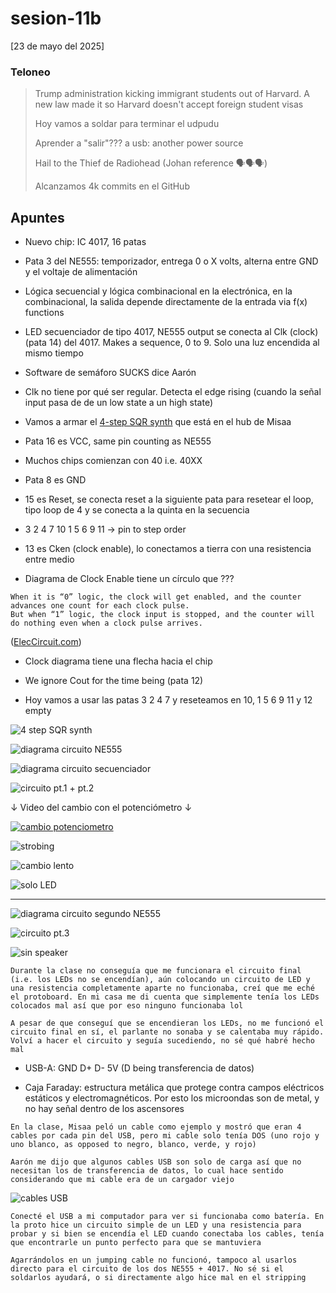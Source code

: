 # sesion-11b

[23 de mayo del 2025]

### Teloneo

> Trump administration kicking immigrant students out of Harvard. A new law made it so Harvard doesn't accept foreign student visas
>
> Hoy vamos a soldar para  terminar el udpudu
>
> Aprender a "salir"??? a usb: another power source
>
> Hail to the Thief de Radiohead (Johan reference 🗣️🗣️🗣️)
>
> Alcanzamos 4k commits en el GitHub

## Apuntes

- Nuevo chip: IC 4017, 16 patas

- Pata 3 del NE555: temporizador, entrega 0 o X volts, alterna entre GND y el voltaje de alimentación

- Lógica secuencial y lógica combinacional en la electrónica, en la combinacional, la salida depende directamente de la entrada via f(x) functions

- LED secuenciador de tipo 4017, NE555 output se conecta al Clk (clock) (pata 14) del 4017. Makes a sequence, 0 to 9. Solo una luz encendida al mismo tiempo

- Software de semáforo SUCKS dice Aarón

- Clk no tiene por qué ser regular. Detecta el edge rising (cuando la señal input pasa de de un low state a un high state)

- Vamos a armar el [4-step SQR synth](https://www.github.com/misaaaaaa/4stepSQRsynth/blob/main/seq4pasos.pdf) que está en el hub de Misaa

- Pata 16 es VCC, same pin counting as NE555

- Muchos chips comienzan con 40 i.e. 40XX

- Pata 8 es GND

- 15 es Reset, se conecta reset a la siguiente pata para resetear el loop, tipo loop de 4 y se conecta a la quinta en la secuencia

- 3 2 4 7 10 1 5 6 9 11 &#8594; pin to step order

- 13 es Cken (clock enable), lo conectamos a tierra con una resistencia entre medio

- Diagrama de Clock Enable tiene un círculo que ???

>
    When it is “0” logic, the clock will get enabled, and the counter advances one count for each clock pulse.
    But when “1” logic, the clock input is stopped, and the counter will do nothing even when a clock pulse arrives.

([ElecCircuit.com](https://www.eleccircuit.com/ic-4017-datasheet/))

- Clock diagrama tiene una flecha hacia el chip

- We ignore Cout for the time being (pata 12)

- Hoy vamos a usar las patas 3 2 4 7 y reseteamos en 10, 1 5 6 9 11 y 12 empty

![4 step SQR synth](./archivos/4step.png)

![diagrama circuito NE555](./archivos/4step_pt1.png)

![diagrama circuito secuenciador](./archivos/4step_pt2.png)

![circuito pt.1 + pt.2](./archivos/circuito_1.png)

&darr; Video del cambio con el potenciómetro &darr;

[![cambio potenciometro](https://img.youtube.com/vi/Q9tNTt9scz0/0.jpg)](https://www.youtube.com/watch?v=Q9tNTt9scz0)

![strobing](./archivos/led_1.gif)

![cambio lento](./archivos/led_2.gif)

![solo LED](./archivos/led_3.gif)

***

![diagrama circuito segundo NE555](./archivos/4step_pt3.png)

![circuito pt.3](./archivos/circuito_2.png)

![sin speaker](./archivos/no_speaker.gif)

    Durante la clase no conseguía que me funcionara el circuito final (i.e. los LEDs no se encendían), aún colocando un circuito de LED y una resistencia completamente aparte no funcionaba, creí que me eché el protoboard. En mi casa me di cuenta que simplemente tenía los LEDs colocados mal así que por eso ninguno funcionaba lol

    A pesar de que conseguí que se encendieran los LEDs, no me funcionó el circuito final en sí, el parlante no sonaba y se calentaba muy rápido. Volví a hacer el circuito y seguía sucediendo, no sé qué habré hecho mal

- USB-A: GND D+ D- 5V (D being transferencia de datos)

- Caja Faraday: estructura metálica que protege contra campos eléctricos estáticos y electromagnéticos. Por esto los microondas son de metal, y no hay señal dentro de los ascensores

>
    En la clase, Misaa peló un cable como ejemplo y mostró que eran 4 cables por cada pin del USB, pero mi cable solo tenía DOS (uno rojo y uno blanco, as opposed to negro, blanco, verde, y rojo)
    
    Aarón me dijo que algunos cables USB son solo de carga así que no necesitan los de transferencia de datos, lo cual hace sentido considerando que mi cable era de un cargador viejo

![cables USB](./archivos/usb.png)

    Conecté el USB a mi computador para ver si funcionaba como batería. En la proto hice un circuito simple de un LED y una resistencia para probar y si bien se encendía el LED cuando conectaba los cables, tenía que encontrarle un punto perfecto para que se mantuviera
    
    Agarrándolos en un jumping cable no funcionó, tampoco al usarlos directo para el circuito de los dos NE555 + 4017. No sé si el soldarlos ayudará, o si directamente algo hice mal en el stripping
